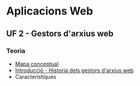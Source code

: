 # Aplicacions Web 
## UF 2 - Gestors d'arxius web

### Teoria

- [Mapa conceptual](gestors.png)
- [Introducció - Historia dels gestors d'arxius web](introduccio.md)
- Característiques
